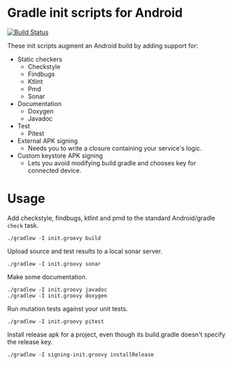 # Gradle init scripts for Android

[![Build Status](https://travis-ci.com/ffgiff/gradle-init-scripts.svg?branch=master)](https://travis-ci.org/ffgiff/gradle-init-scripts)

These init scripts augment an Android build by adding support for:

- Static checkers
  - Checkstyle
  - Findbugs
  - Ktlint
  - Pmd
  - Sonar
- Documentation
  - Doxygen
  - Javadoc
- Test
  - Pitest
- External APK signing
  - Needs you to write a closure containing your service's logic.
- Custom keystore APK signing
  - Lets you avoid modifying build.gradle and chooses key for connected device.

# Usage

Add checkstyle, findbugs, ktlint and pmd to the standard Android/gradle `check` task.
~~~~
./gradlew -I init.groovy build
~~~~

Upload source and test results to a local sonar server.
~~~~
./gradlew -I init.groovy sonar
~~~~

Make some documentation.
~~~~
./gradlew -I init.groovy javadoc
./gradlew -I init.groovy doxygen
~~~~

Run mutation tests against your unit tests.
~~~~
./gradlew -I init.groovy pitest
~~~~

Install release apk for a project, even though its build.gradle doesn't specify the release key.
~~~~
./gradlew -I signing-init.groovy installRelease
~~~~
